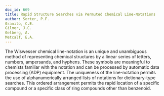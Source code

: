 ```yaml
---
doc_id: 669
title: Rapid Structure Searches via Permuted Chemical Line-Notations
author: Sorter, P.F.
Granito, C.E.
Gilmer, J.C.
Gelberg, A.
Metcalf, E.A.
---
```


The Wiswesser chemical line-notation is an unique
and unambiguous method of representing chemical
structures by a linear series of letters, numbers,
ampersands, and hyphens.  These symbols are meaningful to
chemists familiar with the notation and can be processed
by automatic data processing (ADP) equipment. 
  The uniqueness of the line-notation permits the use
of alphanumerically arranged lists of notations for
dictionary-type searches.  This ordered arrangement
permits the rapid location of a specific compound or a
specific class of ring compounds other than benzenoid.
